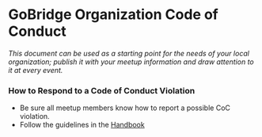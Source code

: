 # GoBridge Organization Code of Conduct

_This document can be used as a starting point for the needs of your local organization; publish it with your meetup information and draw attention to it at every event._

### How to Respond to a Code of Conduct Violation
- Be sure all meetup members know how to report a possible CoC violation.
- Follow the guidelines in the [Handbook](../handbook/quickstart.md#responding-to-code-of-conduct-violations)
